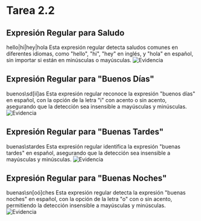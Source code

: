 # Tarea 2.2
## Expresión Regular para Saludo

hello|hi|hey|hola
Esta expresión regular detecta saludos comunes en diferentes idiomas, como "hello", "hi", "hey" en inglés, y "hola" en español, sin importar si están en minúsculas o mayúsculas.
![Evidencia](https://github.com/ClaudiaHernandez03/automatas/blob/main/Tema%202/Tarea%202.2/img/Imagen%201.jpg)
## Expresión Regular para "Buenos Días"


buenos\sd[ií]as
Esta expresión regular reconoce la expresión "buenos días" en español, con la opción de la letra "i" con acento o sin acento, asegurando que la detección sea insensible a mayúsculas y minúsculas.
![Evidencia](https://github.com/ClaudiaHernandez03/automatas/blob/main/Tema%202/Tarea%202.2/img/Imagen%202.jpg)
## Expresión Regular para "Buenas Tardes"


buenas\stardes
Esta expresión regular identifica la expresión "buenas tardes" en español, asegurando que la detección sea insensible a mayúsculas y minúsculas.
![Evidencia](https://github.com/ClaudiaHernandez03/automatas/blob/main/Tema%202/Tarea%202.2/img/imegen%203.jpg)
## Expresión Regular para "Buenas Noches"


buenas\sn[oó]ches
Esta expresión regular detecta la expresión "buenas noches" en español, con la opción de la letra "o" con o sin acento, permitiendo la detección insensible a mayúsculas y minúsculas.
![Evidencia](https://github.com/ClaudiaHernandez03/automatas/blob/main/Tema%202/Tarea%202.2/img/imagen%204.jpg)
